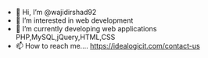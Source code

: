 - 👋 Hi, I’m @wajidirshad92
- 👀 I’m interested in web development
- 🌱 I’m currently developing web applications PHP,MySQL,jQuery,HTML,CSS
- 📫 How to reach me.... https://idealogicit.com/contact-us

<!---
wajidirshad92/wajidirshad92 is a ✨ special ✨ repository because its `README.md` (this file) appears on your GitHub profile.
You can click the Preview link to take a look at your changes.
--->
